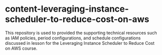 # content-leveraging-instance-scheduler-to-reduce-cost-on-aws
This repository is used to provided the supporting technical resources such as IAM policies, period configurations, and schedule configurations discussed in lesson for the Leveraging Instance Scheduler to Reduce Cost on AWS course. 
